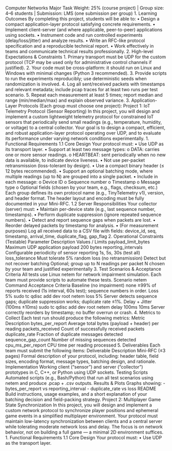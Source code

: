 Computer Networks Major Task Weight: 25% (course project) | Group size: 4–6 students | Submission: LMS (one submission per group) 1. Learning Outcomes By completing this project, students will be able to: • Design a compact application-layer protocol satisfying concrete requirements. • Implement client-server (and where applicable, peer-to-peer) applications using sockets. • Instrument code and run controlled experiments (delay/loss/jitter) and analyze results. • Write an RFC-like protocol specification and a reproducible technical report. • Work effectively in teams and communicate technical results professionally. 2. High-level Expectations & Constraints 1. Primary transport must be UDP for the custom protocol (TCP may be used only for administrative control channels if justified). 2. Your code must be cross-platform: it should run on Linux and Windows with minimal changes (Python 3 recommended). 3. Provide scripts to run the experiments reproducibly; use deterministic seeds when randomization is involved. 4. Log all sent/received packets with timestamps and relevant metadata; include pcap traces for at least two runs per test scenario. 5. Repeat each measurement at least 5 times; report median and range (min/median/max) and explain observed variance. 3. Application-Layer Protocols (Each group must choose one project): Project 1: IoT Telemetry Protocol (Sensor Reporting) In this project, you will design and implement a custom lightweight telemetry protocol for constrained IoT sensors that periodically send small readings (e.g., temperature, humidity, or voltage) to a central collector. Your goal is to design a compact, efficient, and robust application-layer protocol operating over UDP, and to evaluate its performance under varying network conditions experimentally.  1. Functional Requirements 1.1 Core Design Your protocol must: 
• Use UDP as its transport layer. • Support at least two message types: o DATA: carries one or more sensor readings. o HEARTBEAT: sent periodically when no new data is available, to indicate device liveness. • Not use per-packet retransmission (loss-tolerant by design). • Use a compact binary header (≤ 12 bytes recommended). • Support an optional batching mode, where multiple readings (up to N) are grouped into a single packet. • Include in each message: o Device ID o Sequence number o Timestamp o Message type o Optional fields (chosen by your team, e.g., flags, checksum, etc.) Each group defines its own protocol name (e.g., TinyTelemetry v1), version, and header format. The header layout and encoding must be fully documented in your Mini-RFC.  1.2 Server Responsibilities Your collector (server) must: • Maintain per-device state (e.g., last sequence number, timestamps). • Perform duplicate suppression (ignore repeated sequence numbers). • Detect and report sequence gaps when packets are lost. • Reorder delayed packets by timestamp for analysis. • (For measurement purposes) Log all received data to a CSV file with fields: device_id, seq, timestamp, arrival_time, duplicate_flag, gap_flag  2. Operational Constraints (Testable) Parameter Description Values / Limits payload_limit_bytes Maximum UDP application payload 200 bytes reporting_intervals Configurable periodicity of sensor reporting 1s, 5s, 30s (test all) loss_tolerance Must tolerate 5% random loss (no retransmission) Detect but not recover batching Optional; group up to N readings per packet N chosen by your team and justified experimentally   3. Test Scenarios & Acceptance Criteria All tests use Linux netem for network impairment simulation. Each team must provide scripts to automate these tests.  Scenario netem Command Acceptance Criteria 
Baseline  (no impairment) none ≥99% of reports received (1s interval, 60s test); sequence numbers in order. Loss 5% sudo tc qdisc add dev <IF> root netem loss 5% Server detects sequence gaps; duplicate suppression works; duplicate rate ≤1%. Delay + Jitter (100ms ±10ms) sudo tc qdisc add dev <IF> root netem delay 100ms 10ms Server correctly reorders by timestamp; no buffer overrun or crash.   4. Metrics to Collect Each test run should produce the following metrics: Metric Description bytes_per_report Average total bytes (payload + header) per reading packets_received Count of successfully received packets duplicate_rate Fraction of duplicate messages detected sequence_gap_count Number of missing sequences detected cpu_ms_per_report CPU time per reading processed  5. Deliverables Each team must submit the following items: Deliverable Description Mini-RFC (≤3 pages) Formal description of your protocol, including: header table, field sizes, encoding format, message types, batching design, and rationale. Implementation Working client (“sensor”) and server (“collector”) prototypes in C, C++, or Python using UDP sockets. Testing Scripts Automated scripts (e.g., Bash/Python) that run all test scenarios using netem and produce .pcap + .csv outputs. Results & Plots Graphs showing: - bytes_per_report vs reporting_interval  - duplicate_rate vs loss  README Build instructions, usage examples, and a short explanation of your batching decision and field-packing strategy.  Project 2: Multiplayer Game State Synchronization In this project, you will design and implement a custom network protocol to synchronize player positions and ephemeral game events in a simplified multiplayer environment. Your protocol must maintain low-latency synchronization between clients and a central server while tolerating moderate network loss and delay. The focus is on network behavior, not on building a full game — a minimal 2D environment suffices.  1. Functional Requirements 1.1 Core Design Your protocol must: • Use UDP as the transport layer.